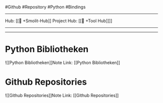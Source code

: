 #Github #Repository #Python #Bindings
___
Hub: [[🎯 +Smolit-Hub]]
Project Hub: [[🎯 +Tool Hub]]]]
___
___

# Python Bibliotheken 
![[Python Bibliotheken]]Note Link: [[Python Bibliotheken]]

# Github Repositories
![[Github Repositories]]Note Link: [[Github Repositories]]



